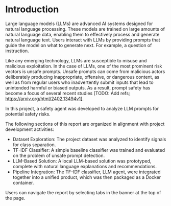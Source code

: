 # Introduction

Large language models (LLMs) are advanced AI systems designed for natural language processing. These models are trained on large amounts of natural language data, enabling them to effectively process and generate natural language text. Users interact with LLMs by providing prompts that guide the model on what to generate next. For example, a question of instruction.

Like any emerging technology, LLMs are susceptible to misuse and malicious exploitation. In the case of LLMs, one of the most prominent risk vectors is unsafe prompts. Unsafe prompts can come from malicious actors deliberately producing inappropriate, offensive, or dangerous content, as well as from regular users who inadvertently submit inputs that lead to unintended harmful or biased outputs. As a result, prompt safety has become a focus of several recent studies [TODO: Add refs; https://arxiv.org/html/2402.13494v1].

In this project, a safety agent was developed to analyze LLM prompts for potential safety risks.

The following sections of this report are organized in alignment with project development activities:

- Dataset Exploration: The project dataset was analyzed to identify signals for class separation.
- TF-IDF Classifier: A simple baseline classifier was trained and evaluated on the problem of unsafe prompt detection.
- LLM-Based Solution: A local LLM-based solution was prototyped, complete with natural language explanations and recommendations.
- Pipeline Integration: The TF-IDF classifier, LLM agent, were integrated together into a unified product, which was then packaged as a Docker container.

Users can navigate the report by selecting tabs in the banner at the top of the page.
